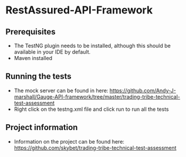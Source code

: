 # RestAssured-API-Framework

## Prerequisites
* The TestNG plugin needs to be installed, although this should be available in your IDE by default.
* Maven installed

## Running the tests
* The mock server can be found in here: https://github.com/Andy-J-marshall/Gauge-API-framework/tree/master/trading-tribe-technical-test-assessment
* Right click on the testng.xml file and click run to run all the tests

## Project information
* Information on the project can be found here: https://github.com/skybet/trading-tribe-technical-test-assessment
